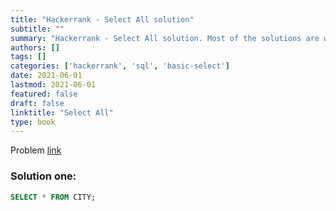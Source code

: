 ```yaml
---
title: "Hackerrank - Select All solution"
subtitle: ""
summary: "Hackerrank - Select All solution. Most of the solutions are written in Python and Javascript, when possible multiple solutions are added."
authors: []
tags: []
categories: ['hackerrank', 'sql', 'basic-select']
date: 2021-06-01
lastmod: 2021-06-01
featured: false
draft: false
linktitle: "Select All"
type: book
---
```

Problem [link](https://www.hackerrank.com/challenges/select-all-sql)

### Solution one:

```sql
SELECT * FROM CITY;
```
